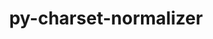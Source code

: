 ---
title: "py-charset-normalizer"
layout: cache
categories: [package, develop]
meta: {"compilers": ["gcc@11.4.0", "gcc@7.3.1", "gcc@9.4.0", "none"], "num_specs": 136, "num_specs_by_stack": {"aws-isc": 1, "aws-isc-aarch64": 1, "data-vis-sdk": 7, "e4s": 22, "e4s-neoverse-v2": 7, "e4s-neoverse_v1": 8, "e4s-oneapi": 8, "e4s-power": 4, "hep": 3, "ml-darwin-aarch64-mps": 22, "ml-linux-aarch64-cpu": 24, "ml-linux-aarch64-cuda": 24, "ml-linux-x86_64-cpu": 25, "ml-linux-x86_64-cuda": 23, "ml-linux-x86_64-rocm": 13, "root": 136}, "oss": ["amzn2", "sequoia", "ubuntu20.04", "ubuntu22.04", "ubuntu24.04"], "platforms": ["darwin", "linux"], "stacks": ["aws-isc", "aws-isc-aarch64", "data-vis-sdk", "e4s", "e4s-neoverse-v2", "e4s-neoverse_v1", "e4s-oneapi", "e4s-power", "hep", "ml-darwin-aarch64-mps", "ml-linux-aarch64-cpu", "ml-linux-aarch64-cuda", "ml-linux-x86_64-cpu", "ml-linux-x86_64-cuda", "ml-linux-x86_64-rocm", "root"], "targets": ["aarch64", "neoverse_v1", "neoverse_v2", "ppc64le", "x86_64_v3"], "versions": ["3.3.0"]}
spec_details: [{"compiler": "none", "hash": "2tdkuflwphawfkmtzvle3w5juekohtbq", "os": "ubuntu20.04", "platform": "linux", "size": "-", "stacks": ["data-vis-sdk", "root"], "target": "x86_64_v3", "variants": ["build_system=python_pip"], "versions": ["3.3.0"]}, {"compiler": "none", "hash": "3bigdr62snkf7t522f65ixsruuaoxuaa", "os": "sequoia", "platform": "darwin", "size": "-", "stacks": ["ml-darwin-aarch64-mps", "root"], "target": "aarch64", "variants": ["build_system=python_pip"], "versions": ["3.3.0"]}, {"compiler": "none", "hash": "3buqjyglvq3gtjrf3mlvkgi77uemns72", "os": "ubuntu22.04", "platform": "linux", "size": "-", "stacks": ["e4s", "root"], "target": "x86_64_v3", "variants": ["build_system=python_pip"], "versions": ["3.3.0"]}, {"compiler": "none", "hash": "3ci7apgv4yni5o7qj4prchjdo4aqdc45", "os": "ubuntu24.04", "platform": "linux", "size": "-", "stacks": ["ml-linux-aarch64-cpu", "ml-linux-aarch64-cuda", "root"], "target": "aarch64", "variants": ["build_system=python_pip"], "versions": ["3.3.0"]}, {"compiler": "none", "hash": "3cv55a2gwvt75yhxrzdh7zs7kexte6an", "os": "sequoia", "platform": "darwin", "size": "-", "stacks": ["ml-darwin-aarch64-mps", "root"], "target": "aarch64", "variants": ["build_system=python_pip"], "versions": ["3.3.0"]}, {"compiler": "none", "hash": "3hfp6zyamcom3d5p5h5k2la7qxip4ome", "os": "sequoia", "platform": "darwin", "size": "-", "stacks": ["ml-darwin-aarch64-mps", "root"], "target": "aarch64", "variants": ["build_system=python_pip"], "versions": ["3.3.0"]}, {"compiler": "none", "hash": "3ue3joeosdatfd7s5khyiar2pj5ctz3x", "os": "ubuntu24.04", "platform": "linux", "size": "-", "stacks": ["ml-linux-aarch64-cuda", "root"], "target": "aarch64", "variants": ["build_system=python_pip"], "versions": ["3.3.0"]}, {"compiler": "none", "hash": "3utilrprgf4t5sfjhht35f3xogyyyonv", "os": "ubuntu22.04", "platform": "linux", "size": "-", "stacks": ["e4s-oneapi", "root"], "target": "x86_64_v3", "variants": ["build_system=python_pip"], "versions": ["3.3.0"]}, {"compiler": "none", "hash": "3wdoloo6vg5t27y6pjzgmlompv42moex", "os": "ubuntu20.04", "platform": "linux", "size": "-", "stacks": ["data-vis-sdk", "root"], "target": "x86_64_v3", "variants": ["build_system=python_pip"], "versions": ["3.3.0"]}, {"compiler": "gcc@11.4.0", "hash": "44ydigdgqbs4o7xgdrrf5acmttzmvtct", "os": "ubuntu22.04", "platform": "linux", "size": "-", "stacks": ["e4s-neoverse_v1", "root"], "target": "neoverse_v1", "variants": ["build_system=python_pip"], "versions": ["3.3.0"]}, {"compiler": "none", "hash": "4baudoommyqmfjzcf24dke6jct7lskrx", "os": "ubuntu24.04", "platform": "linux", "size": "-", "stacks": ["ml-linux-x86_64-cpu", "ml-linux-x86_64-cuda", "ml-linux-x86_64-rocm", "root"], "target": "x86_64_v3", "variants": ["build_system=python_pip"], "versions": ["3.3.0"]}, {"compiler": "none", "hash": "4gyz2mi6gyrx52aa2esd7abibllcm6tr", "os": "ubuntu24.04", "platform": "linux", "size": "-", "stacks": ["ml-linux-aarch64-cpu", "ml-linux-aarch64-cuda", "root"], "target": "aarch64", "variants": ["build_system=python_pip"], "versions": ["3.3.0"]}, {"compiler": "gcc@11.4.0", "hash": "4l3vrji7stf5imuenk4mtaa44zqvkssm", "os": "ubuntu22.04", "platform": "linux", "size": "-", "stacks": ["e4s-neoverse_v1", "root"], "target": "neoverse_v1", "variants": ["build_system=python_pip"], "versions": ["3.3.0"]}, {"compiler": "none", "hash": "4ujozbnxxbn3t5mvogqm7oao4ufhzvir", "os": "ubuntu24.04", "platform": "linux", "size": "-", "stacks": ["ml-linux-aarch64-cpu", "ml-linux-aarch64-cuda", "root"], "target": "aarch64", "variants": ["build_system=python_pip"], "versions": ["3.3.0"]}, {"compiler": "none", "hash": "5nfblzvgelbfidnwigivvi6sfhpic5za", "os": "ubuntu22.04", "platform": "linux", "size": "-", "stacks": ["e4s-neoverse-v2", "root"], "target": "neoverse_v2", "variants": ["build_system=python_pip"], "versions": ["3.3.0"]}, {"compiler": "gcc@9.4.0", "hash": "5oakbte6djquf53q554ordwtkpcropey", "os": "ubuntu20.04", "platform": "linux", "size": "-", "stacks": ["e4s-power", "root"], "target": "ppc64le", "variants": ["build_system=python_pip"], "versions": ["3.3.0"]}, {"compiler": "none", "hash": "5ulqh445owr72z3yxdidumliopm6forg", "os": "sequoia", "platform": "darwin", "size": "-", "stacks": ["ml-darwin-aarch64-mps", "root"], "target": "aarch64", "variants": ["build_system=python_pip"], "versions": ["3.3.0"]}, {"compiler": "none", "hash": "6rg36i6xsz2ximakg6xsxr4qhfrpwbyl", "os": "ubuntu22.04", "platform": "linux", "size": "-", "stacks": ["e4s-oneapi", "root"], "target": "x86_64_v3", "variants": ["build_system=python_pip"], "versions": ["3.3.0"]}, {"compiler": "none", "hash": "764zucb6qvgz2ozgpcglyg62wptjcqhi", "os": "ubuntu24.04", "platform": "linux", "size": "-", "stacks": ["ml-linux-x86_64-rocm", "root"], "target": "x86_64_v3", "variants": ["build_system=python_pip"], "versions": ["3.3.0"]}, {"compiler": "none", "hash": "7eoowh45c2f7yzmszcrijc3fbgc3pmgy", "os": "ubuntu22.04", "platform": "linux", "size": "-", "stacks": ["hep", "root"], "target": "x86_64_v3", "variants": ["build_system=python_pip"], "versions": ["3.3.0"]}, {"compiler": "none", "hash": "7plqfixwduk2hqqbomwsbbtvphgbqsdj", "os": "ubuntu24.04", "platform": "linux", "size": "-", "stacks": ["ml-linux-aarch64-cpu", "ml-linux-aarch64-cuda", "root"], "target": "aarch64", "variants": ["build_system=python_pip"], "versions": ["3.3.0"]}, {"compiler": "none", "hash": "a62hvwe4mzs445ruonilaayxmyqz2njd", "os": "ubuntu24.04", "platform": "linux", "size": "-", "stacks": ["ml-linux-x86_64-cpu", "ml-linux-x86_64-cuda", "root"], "target": "x86_64_v3", "variants": ["build_system=python_pip"], "versions": ["3.3.0"]}, {"compiler": "none", "hash": "a6folrcakdgnxk5smzuq5weugmkviq7h", "os": "ubuntu24.04", "platform": "linux", "size": "-", "stacks": ["ml-linux-x86_64-cpu", "ml-linux-x86_64-cuda", "ml-linux-x86_64-rocm", "root"], "target": "x86_64_v3", "variants": ["build_system=python_pip"], "versions": ["3.3.0"]}, {"compiler": "none", "hash": "adpjyen7x365m2wxzyi4odx246mco5uu", "os": "ubuntu24.04", "platform": "linux", "size": "-", "stacks": ["ml-linux-x86_64-cpu", "ml-linux-x86_64-cuda", "ml-linux-x86_64-rocm", "root"], "target": "x86_64_v3", "variants": ["build_system=python_pip"], "versions": ["3.3.0"]}, {"compiler": "none", "hash": "apgkmihsv3beoq67n5sncujnb47x3q2n", "os": "ubuntu24.04", "platform": "linux", "size": "-", "stacks": ["ml-linux-aarch64-cpu", "ml-linux-aarch64-cuda", "root"], "target": "aarch64", "variants": ["build_system=python_pip"], "versions": ["3.3.0"]}, {"compiler": "none", "hash": "atlhkie5atglefdf4avlc6tex55jg4oe", "os": "ubuntu24.04", "platform": "linux", "size": "-", "stacks": ["ml-linux-x86_64-cpu", "root"], "target": "x86_64_v3", "variants": ["build_system=python_pip"], "versions": ["3.3.0"]}, {"compiler": "none", "hash": "auwmkto23umu2rvsu4j6k224fyyszq3b", "os": "ubuntu24.04", "platform": "linux", "size": "-", "stacks": ["ml-linux-x86_64-cpu", "ml-linux-x86_64-cuda", "root"], "target": "x86_64_v3", "variants": ["build_system=python_pip"], "versions": ["3.3.0"]}, {"compiler": "none", "hash": "ayencnbk3blnf7aeddanz7qcvkeib6se", "os": "ubuntu22.04", "platform": "linux", "size": "-", "stacks": ["e4s-neoverse-v2", "root"], "target": "neoverse_v2", "variants": ["build_system=python_pip"], "versions": ["3.3.0"]}, {"compiler": "none", "hash": "b7esx7b6jcreiima5pbuxcrwra25g7iw", "os": "ubuntu24.04", "platform": "linux", "size": "-", "stacks": ["ml-linux-aarch64-cpu", "ml-linux-aarch64-cuda", "root"], "target": "aarch64", "variants": ["build_system=python_pip"], "versions": ["3.3.0"]}, {"compiler": "none", "hash": "bel4ykjzmxr5awa2ztk7l4lix5cxlrdq", "os": "sequoia", "platform": "darwin", "size": "-", "stacks": ["ml-darwin-aarch64-mps", "root"], "target": "aarch64", "variants": ["build_system=python_pip"], "versions": ["3.3.0"]}, {"compiler": "none", "hash": "beofum52axnofpaegmrd24sphxhnxn4a", "os": "ubuntu22.04", "platform": "linux", "size": "-", "stacks": ["hep", "root"], "target": "x86_64_v3", "variants": ["build_system=python_pip"], "versions": ["3.3.0"]}, {"compiler": "gcc@11.4.0", "hash": "bj2ltsfictynl5fy2p6nvvp6pwvoj32y", "os": "ubuntu22.04", "platform": "linux", "size": "-", "stacks": ["e4s-neoverse_v1", "root"], "target": "neoverse_v1", "variants": ["build_system=python_pip"], "versions": ["3.3.0"]}, {"compiler": "none", "hash": "bmmccmtdkulbosupvrqe6jmoanjvc7ia", "os": "ubuntu22.04", "platform": "linux", "size": "-", "stacks": ["e4s-oneapi", "root"], "target": "x86_64_v3", "variants": ["build_system=python_pip"], "versions": ["3.3.0"]}, {"compiler": "none", "hash": "bo5lsxklj23tg6kqkecrid6t266mey4s", "os": "ubuntu22.04", "platform": "linux", "size": "-", "stacks": ["e4s", "root"], "target": "x86_64_v3", "variants": ["build_system=python_pip"], "versions": ["3.3.0"]}, {"compiler": "none", "hash": "boj4uuqzprwkqkikhywn7txmcru4jpw3", "os": "ubuntu22.04", "platform": "linux", "size": "-", "stacks": ["e4s", "root"], "target": "x86_64_v3", "variants": ["build_system=python_pip"], "versions": ["3.3.0"]}, {"compiler": "none", "hash": "boyueft4tmczyoxcsyodzrdmxtzb4mt5", "os": "ubuntu20.04", "platform": "linux", "size": "-", "stacks": ["data-vis-sdk", "root"], "target": "x86_64_v3", "variants": ["build_system=python_pip"], "versions": ["3.3.0"]}, {"compiler": "none", "hash": "byugtv43vrtgqfohhqtrxqf5qnhd2qko", "os": "sequoia", "platform": "darwin", "size": "-", "stacks": ["ml-darwin-aarch64-mps", "root"], "target": "aarch64", "variants": ["build_system=python_pip"], "versions": ["3.3.0"]}, {"compiler": "none", "hash": "c6ozo3cvft6qbfqctm5b5jzq76zulttz", "os": "ubuntu24.04", "platform": "linux", "size": "-", "stacks": ["ml-linux-aarch64-cpu", "ml-linux-aarch64-cuda", "root"], "target": "aarch64", "variants": ["build_system=python_pip"], "versions": ["3.3.0"]}, {"compiler": "none", "hash": "cf5umztcfmz7ozhntzhozd4xaitzykrf", "os": "ubuntu22.04", "platform": "linux", "size": "-", "stacks": ["e4s-neoverse-v2", "root"], "target": "neoverse_v2", "variants": ["build_system=python_pip"], "versions": ["3.3.0"]}, {"compiler": "none", "hash": "cxfhwtve4pt4dq6mfydxjeremivsql2o", "os": "sequoia", "platform": "darwin", "size": "-", "stacks": ["ml-darwin-aarch64-mps", "root"], "target": "aarch64", "variants": ["build_system=python_pip"], "versions": ["3.3.0"]}, {"compiler": "none", "hash": "d2qwy2s57gb2pasqx7cmtt3lwoxrq7db", "os": "ubuntu24.04", "platform": "linux", "size": "-", "stacks": ["ml-linux-x86_64-cpu", "ml-linux-x86_64-cuda", "root"], "target": "x86_64_v3", "variants": ["build_system=python_pip"], "versions": ["3.3.0"]}, {"compiler": "none", "hash": "d3nuchn24qbyv4rbpwbysjagb4sbe4t5", "os": "ubuntu22.04", "platform": "linux", "size": "-", "stacks": ["e4s", "root"], "target": "x86_64_v3", "variants": ["build_system=python_pip"], "versions": ["3.3.0"]}, {"compiler": "none", "hash": "dsooj3c6reqdtp275ovwk4cnm75cexnx", "os": "sequoia", "platform": "darwin", "size": "-", "stacks": ["ml-darwin-aarch64-mps", "root"], "target": "aarch64", "variants": ["build_system=python_pip"], "versions": ["3.3.0"]}, {"compiler": "none", "hash": "dszbbj2y3qfiz5zasbmx3c4nnh5uxvbs", "os": "ubuntu22.04", "platform": "linux", "size": "-", "stacks": ["e4s-neoverse-v2", "root"], "target": "neoverse_v2", "variants": ["build_system=python_pip"], "versions": ["3.3.0"]}, {"compiler": "gcc@9.4.0", "hash": "dxfalrwjqkmhqjpqoqxw6theyshkiug2", "os": "ubuntu20.04", "platform": "linux", "size": "-", "stacks": ["e4s-power", "root"], "target": "ppc64le", "variants": ["build_system=python_pip"], "versions": ["3.3.0"]}, {"compiler": "none", "hash": "e4uerilxmcovziab5tpdy7nlv2yhpeni", "os": "sequoia", "platform": "darwin", "size": "-", "stacks": ["ml-darwin-aarch64-mps", "root"], "target": "aarch64", "variants": ["build_system=python_pip"], "versions": ["3.3.0"]}, {"compiler": "none", "hash": "eaetowlsazq4yzaiqhrlssshfvciv7ew", "os": "ubuntu22.04", "platform": "linux", "size": "-", "stacks": ["e4s", "root"], "target": "x86_64_v3", "variants": ["build_system=python_pip"], "versions": ["3.3.0"]}, {"compiler": "none", "hash": "ecyinrbh3x3xdl2xwicczfoildkmmgej", "os": "ubuntu24.04", "platform": "linux", "size": "-", "stacks": ["ml-linux-x86_64-cpu", "ml-linux-x86_64-cuda", "root"], "target": "x86_64_v3", "variants": ["build_system=python_pip"], "versions": ["3.3.0"]}, {"compiler": "gcc@11.4.0", "hash": "f4cbawsgnr6ojlvukg4nu5zt5j6m7ezp", "os": "ubuntu22.04", "platform": "linux", "size": "-", "stacks": ["e4s-neoverse_v1", "root"], "target": "neoverse_v1", "variants": ["build_system=python_pip"], "versions": ["3.3.0"]}, {"compiler": "none", "hash": "f5vyoqb3brvqh6yrvypfm6ribeuooboe", "os": "ubuntu22.04", "platform": "linux", "size": "-", "stacks": ["e4s", "root"], "target": "x86_64_v3", "variants": ["build_system=python_pip"], "versions": ["3.3.0"]}, {"compiler": "none", "hash": "fed2phu64tg2avldtqe6bqqvj5j76crh", "os": "ubuntu22.04", "platform": "linux", "size": "-", "stacks": ["e4s", "root"], "target": "x86_64_v3", "variants": ["build_system=python_pip"], "versions": ["3.3.0"]}, {"compiler": "none", "hash": "flc7luvp7vok4jzquzwpmm52nmz7wzxw", "os": "ubuntu24.04", "platform": "linux", "size": "-", "stacks": ["ml-linux-aarch64-cpu", "ml-linux-aarch64-cuda", "root"], "target": "aarch64", "variants": ["build_system=python_pip"], "versions": ["3.3.0"]}, {"compiler": "none", "hash": "fxv4iyv3chejyopqd4fbqokozijjjyad", "os": "ubuntu24.04", "platform": "linux", "size": "-", "stacks": ["ml-linux-aarch64-cpu", "ml-linux-aarch64-cuda", "root"], "target": "aarch64", "variants": ["build_system=python_pip"], "versions": ["3.3.0"]}, {"compiler": "none", "hash": "g5h5wq3bv6ygmhdgxiuvohnw2fg23bru", "os": "ubuntu24.04", "platform": "linux", "size": "-", "stacks": ["ml-linux-aarch64-cpu", "ml-linux-aarch64-cuda", "root"], "target": "aarch64", "variants": ["build_system=python_pip"], "versions": ["3.3.0"]}, {"compiler": "none", "hash": "gtdg26hq66xwdxcv7hthgnzq23ydefzi", "os": "sequoia", "platform": "darwin", "size": "-", "stacks": ["ml-darwin-aarch64-mps", "root"], "target": "aarch64", "variants": ["build_system=python_pip"], "versions": ["3.3.0"]}, {"compiler": "none", "hash": "hsh6arc7rt3z3xtg5ofzlmp7tqcvjrla", "os": "ubuntu22.04", "platform": "linux", "size": "-", "stacks": ["e4s", "root"], "target": "x86_64_v3", "variants": ["build_system=python_pip"], "versions": ["3.3.0"]}, {"compiler": "none", "hash": "i36jauwim3mrhzullgmifnmvphg7bngo", "os": "ubuntu24.04", "platform": "linux", "size": "-", "stacks": ["ml-linux-x86_64-cpu", "ml-linux-x86_64-cuda", "root"], "target": "x86_64_v3", "variants": ["build_system=python_pip"], "versions": ["3.3.0"]}, {"compiler": "gcc@9.4.0", "hash": "i6kpkm2hz3kljy6bm5jdg5rwhgbhzlj7", "os": "ubuntu20.04", "platform": "linux", "size": "-", "stacks": ["e4s-power", "root"], "target": "ppc64le", "variants": ["build_system=python_pip"], "versions": ["3.3.0"]}, {"compiler": "none", "hash": "inwb6tivkfawikv2wiv5aoyqspd45pgx", "os": "ubuntu24.04", "platform": "linux", "size": "-", "stacks": ["ml-linux-aarch64-cpu", "ml-linux-aarch64-cuda", "root"], "target": "aarch64", "variants": ["build_system=python_pip"], "versions": ["3.3.0"]}, {"compiler": "none", "hash": "j536oxn5ulmguuluulmczwm2yaydk7un", "os": "ubuntu22.04", "platform": "linux", "size": "-", "stacks": ["e4s", "root"], "target": "x86_64_v3", "variants": ["build_system=python_pip"], "versions": ["3.3.0"]}, {"compiler": "none", "hash": "jbxd4nqmtkcoedjbdwo73jedc45yjlw2", "os": "ubuntu20.04", "platform": "linux", "size": "-", "stacks": ["data-vis-sdk", "root"], "target": "x86_64_v3", "variants": ["build_system=python_pip"], "versions": ["3.3.0"]}, {"compiler": "gcc@7.3.1", "hash": "jfglnej6k3my752kdyp7xfyimvy46cwp", "os": "amzn2", "platform": "linux", "size": "-", "stacks": ["aws-isc", "root"], "target": "x86_64_v3", "variants": ["build_system=python_pip"], "versions": ["3.3.0"]}, {"compiler": "none", "hash": "jj32thw5s7hgobwhrjkrym67lqnj6y3d", "os": "ubuntu24.04", "platform": "linux", "size": "-", "stacks": ["ml-linux-x86_64-cpu", "ml-linux-x86_64-cuda", "ml-linux-x86_64-rocm", "root"], "target": "x86_64_v3", "variants": ["build_system=python_pip"], "versions": ["3.3.0"]}, {"compiler": "none", "hash": "jlnkpe6vmrhaeb3upuxv4gvurrdv34ia", "os": "ubuntu22.04", "platform": "linux", "size": "-", "stacks": ["e4s-oneapi", "root"], "target": "x86_64_v3", "variants": ["build_system=python_pip"], "versions": ["3.3.0"]}, {"compiler": "none", "hash": "jthewo6sikmzx7x2rxbp5karnhuuvpsi", "os": "ubuntu22.04", "platform": "linux", "size": "-", "stacks": ["e4s", "root"], "target": "x86_64_v3", "variants": ["build_system=python_pip"], "versions": ["3.3.0"]}, {"compiler": "none", "hash": "k6laslrmgnxgnb5i6vjkssb7iamlrxye", "os": "ubuntu22.04", "platform": "linux", "size": "-", "stacks": ["e4s", "root"], "target": "x86_64_v3", "variants": ["build_system=python_pip"], "versions": ["3.3.0"]}, {"compiler": "none", "hash": "kd4cm6rlxh2nl2hyz4zix6zm5tl75mxz", "os": "ubuntu24.04", "platform": "linux", "size": "-", "stacks": ["ml-linux-aarch64-cpu", "ml-linux-aarch64-cuda", "root"], "target": "aarch64", "variants": ["build_system=python_pip"], "versions": ["3.3.0"]}, {"compiler": "none", "hash": "kdcsfiwlg5rcsgpkvtori6c35n4pxt4y", "os": "ubuntu24.04", "platform": "linux", "size": "-", "stacks": ["ml-linux-x86_64-cpu", "ml-linux-x86_64-cuda", "ml-linux-x86_64-rocm", "root"], "target": "x86_64_v3", "variants": ["build_system=python_pip"], "versions": ["3.3.0"]}, {"compiler": "none", "hash": "kfmawtua26nykdyiyy5lj43ohdvjwe3c", "os": "ubuntu22.04", "platform": "linux", "size": "-", "stacks": ["e4s", "root"], "target": "x86_64_v3", "variants": ["build_system=python_pip"], "versions": ["3.3.0"]}, {"compiler": "none", "hash": "lg4izm3k5gq5duyzqngm6abl4nowhd7y", "os": "ubuntu22.04", "platform": "linux", "size": "-", "stacks": ["e4s-oneapi", "root"], "target": "x86_64_v3", "variants": ["build_system=python_pip"], "versions": ["3.3.0"]}, {"compiler": "none", "hash": "lwlrremj3yf42wx4dcmcv2u7nfict4xh", "os": "ubuntu22.04", "platform": "linux", "size": "-", "stacks": ["e4s", "root"], "target": "x86_64_v3", "variants": ["build_system=python_pip"], "versions": ["3.3.0"]}, {"compiler": "none", "hash": "mgulywsoeydm2njnfp3elkworgbsffdt", "os": "ubuntu22.04", "platform": "linux", "size": "-", "stacks": ["e4s", "root"], "target": "x86_64_v3", "variants": ["build_system=python_pip"], "versions": ["3.3.0"]}, {"compiler": "gcc@9.4.0", "hash": "moie43pijjkvjfpzxlxmixvfmaafucaq", "os": "ubuntu20.04", "platform": "linux", "size": "-", "stacks": ["e4s-power", "root"], "target": "ppc64le", "variants": ["build_system=python_pip"], "versions": ["3.3.0"]}, {"compiler": "none", "hash": "nr7gns3nb67ycukbhdwpcd4aiz7oyekt", "os": "ubuntu20.04", "platform": "linux", "size": "-", "stacks": ["data-vis-sdk", "root"], "target": "x86_64_v3", "variants": ["build_system=python_pip"], "versions": ["3.3.0"]}, {"compiler": "none", "hash": "nyrzhoi56ryd3ivquvi5fgl3qtre5rgn", "os": "ubuntu22.04", "platform": "linux", "size": "-", "stacks": ["e4s-neoverse-v2", "root"], "target": "neoverse_v2", "variants": ["build_system=python_pip"], "versions": ["3.3.0"]}, {"compiler": "none", "hash": "oifjubmx54ect56pxqcn3voaa2hfr6fa", "os": "ubuntu24.04", "platform": "linux", "size": "-", "stacks": ["ml-linux-x86_64-cpu", "ml-linux-x86_64-cuda", "ml-linux-x86_64-rocm", "root"], "target": "x86_64_v3", "variants": ["build_system=python_pip"], "versions": ["3.3.0"]}, {"compiler": "none", "hash": "ooomq2h2v4d2ipe4xzw6hx3fntkg7hhx", "os": "ubuntu24.04", "platform": "linux", "size": "-", "stacks": ["ml-linux-x86_64-cpu", "ml-linux-x86_64-cuda", "root"], "target": "x86_64_v3", "variants": ["build_system=python_pip"], "versions": ["3.3.0"]}, {"compiler": "none", "hash": "opdxjhecw6dzak5sui2ptotwq4e45z6m", "os": "ubuntu24.04", "platform": "linux", "size": "-", "stacks": ["ml-linux-x86_64-cpu", "ml-linux-x86_64-cuda", "root"], "target": "x86_64_v3", "variants": ["build_system=python_pip"], "versions": ["3.3.0"]}, {"compiler": "none", "hash": "oynl5hsstusbbzulh4n33wbfxgcklnzj", "os": "ubuntu24.04", "platform": "linux", "size": "-", "stacks": ["ml-linux-aarch64-cpu", "ml-linux-aarch64-cuda", "root"], "target": "aarch64", "variants": ["build_system=python_pip"], "versions": ["3.3.0"]}, {"compiler": "none", "hash": "p5vlibe3xyrvyqkuub5c5q2pwbi65pzr", "os": "ubuntu24.04", "platform": "linux", "size": "-", "stacks": ["ml-linux-aarch64-cpu", "root"], "target": "aarch64", "variants": ["build_system=python_pip"], "versions": ["3.3.0"]}, {"compiler": "none", "hash": "pma4pl5qdathr6phcj3rzen37kppz5kl", "os": "sequoia", "platform": "darwin", "size": "-", "stacks": ["ml-darwin-aarch64-mps", "root"], "target": "aarch64", "variants": ["build_system=python_pip"], "versions": ["3.3.0"]}, {"compiler": "none", "hash": "pogfku62fxtmqic7rsdgruyb7erjrofa", "os": "sequoia", "platform": "darwin", "size": "-", "stacks": ["ml-darwin-aarch64-mps", "root"], "target": "aarch64", "variants": ["build_system=python_pip"], "versions": ["3.3.0"]}, {"compiler": "none", "hash": "polsqmzecpnchdaow56r67owbfoycrxy", "os": "ubuntu22.04", "platform": "linux", "size": "-", "stacks": ["e4s-oneapi", "root"], "target": "x86_64_v3", "variants": ["build_system=python_pip"], "versions": ["3.3.0"]}, {"compiler": "none", "hash": "ppjopfwierbmzmwrbmfulqn6df2rs5wb", "os": "sequoia", "platform": "darwin", "size": "-", "stacks": ["ml-darwin-aarch64-mps", "root"], "target": "aarch64", "variants": ["build_system=python_pip"], "versions": ["3.3.0"]}, {"compiler": "none", "hash": "pq7zruixzhssfifue7qt6wwdcx74gxhc", "os": "ubuntu20.04", "platform": "linux", "size": "-", "stacks": ["data-vis-sdk", "root"], "target": "x86_64_v3", "variants": ["build_system=python_pip"], "versions": ["3.3.0"]}, {"compiler": "gcc@11.4.0", "hash": "prol4liilbesm4m4gu2sat5uxnf44jyr", "os": "ubuntu22.04", "platform": "linux", "size": "-", "stacks": ["e4s-neoverse_v1", "root"], "target": "neoverse_v1", "variants": ["build_system=python_pip"], "versions": ["3.3.0"]}, {"compiler": "gcc@11.4.0", "hash": "pvsdmdo42sdkle62urzvfp65szdixzpz", "os": "ubuntu22.04", "platform": "linux", "size": "-", "stacks": ["e4s-neoverse_v1", "root"], "target": "neoverse_v1", "variants": ["build_system=python_pip"], "versions": ["3.3.0"]}, {"compiler": "none", "hash": "q47akmqxx2daiutssv6o3rtpueau54di", "os": "sequoia", "platform": "darwin", "size": "-", "stacks": ["ml-darwin-aarch64-mps", "root"], "target": "aarch64", "variants": ["build_system=python_pip"], "versions": ["3.3.0"]}, {"compiler": "none", "hash": "q4z5ruwttjjd6ir6d2a5vunmn32owiju", "os": "ubuntu22.04", "platform": "linux", "size": "-", "stacks": ["e4s", "root"], "target": "x86_64_v3", "variants": ["build_system=python_pip"], "versions": ["3.3.0"]}, {"compiler": "none", "hash": "qdynaatbe4qqhw5bgzqufhtf7pyy6ibc", "os": "ubuntu24.04", "platform": "linux", "size": "-", "stacks": ["ml-linux-x86_64-cpu", "ml-linux-x86_64-cuda", "root"], "target": "x86_64_v3", "variants": ["build_system=python_pip"], "versions": ["3.3.0"]}, {"compiler": "none", "hash": "qilxex4ys33ucx64r7mttltpbunbi6jh", "os": "sequoia", "platform": "darwin", "size": "-", "stacks": ["ml-darwin-aarch64-mps", "root"], "target": "aarch64", "variants": ["build_system=python_pip"], "versions": ["3.3.0"]}, {"compiler": "none", "hash": "qlnq56m7mwtdxyg3vukv6era5rlgszif", "os": "ubuntu24.04", "platform": "linux", "size": "-", "stacks": ["ml-linux-x86_64-rocm", "root"], "target": "x86_64_v3", "variants": ["build_system=python_pip"], "versions": ["3.3.0"]}, {"compiler": "none", "hash": "qtxthbyhhgduzgome3hr5btyrxtj7aht", "os": "ubuntu24.04", "platform": "linux", "size": "-", "stacks": ["ml-linux-x86_64-cpu", "ml-linux-x86_64-cuda", "root"], "target": "x86_64_v3", "variants": ["build_system=python_pip"], "versions": ["3.3.0"]}, {"compiler": "none", "hash": "r24fndq6zko7uvuage5tbmlgldrodvk6", "os": "ubuntu24.04", "platform": "linux", "size": "-", "stacks": ["ml-linux-x86_64-cpu", "ml-linux-x86_64-cuda", "ml-linux-x86_64-rocm", "root"], "target": "x86_64_v3", "variants": ["build_system=python_pip"], "versions": ["3.3.0"]}, {"compiler": "none", "hash": "rctekjukgqiqpsyfbj2djr4zlf7nkbws", "os": "sequoia", "platform": "darwin", "size": "-", "stacks": ["ml-darwin-aarch64-mps", "root"], "target": "aarch64", "variants": ["build_system=python_pip"], "versions": ["3.3.0"]}, {"compiler": "none", "hash": "rei5fovm7ptscwdcc2qx4layfhrziau2", "os": "ubuntu24.04", "platform": "linux", "size": "-", "stacks": ["ml-linux-aarch64-cpu", "ml-linux-aarch64-cuda", "root"], "target": "aarch64", "variants": ["build_system=python_pip"], "versions": ["3.3.0"]}, {"compiler": "none", "hash": "reu7rfezgtac2q6uad7lhicxm4mbtqly", "os": "ubuntu24.04", "platform": "linux", "size": "-", "stacks": ["ml-linux-aarch64-cpu", "ml-linux-aarch64-cuda", "root"], "target": "aarch64", "variants": ["build_system=python_pip"], "versions": ["3.3.0"]}, {"compiler": "none", "hash": "rous65t3stedzfhde3un5rkaf3c3okus", "os": "ubuntu24.04", "platform": "linux", "size": "-", "stacks": ["ml-linux-aarch64-cpu", "ml-linux-aarch64-cuda", "root"], "target": "aarch64", "variants": ["build_system=python_pip"], "versions": ["3.3.0"]}, {"compiler": "none", "hash": "s55gq52bzbrbjkltjx4rpi4j2qunoz4w", "os": "ubuntu24.04", "platform": "linux", "size": "-", "stacks": ["ml-linux-x86_64-rocm", "root"], "target": "x86_64_v3", "variants": ["build_system=python_pip"], "versions": ["3.3.0"]}, {"compiler": "gcc@11.4.0", "hash": "sb6mryllfzxn2h4geho6kgjsyguethro", "os": "ubuntu22.04", "platform": "linux", "size": "-", "stacks": ["e4s-neoverse_v1", "root"], "target": "neoverse_v1", "variants": ["build_system=python_pip"], "versions": ["3.3.0"]}, {"compiler": "none", "hash": "ssmwv4rp6eslr2b7fd5si3cl7v7qu5lp", "os": "ubuntu24.04", "platform": "linux", "size": "-", "stacks": ["ml-linux-aarch64-cpu", "ml-linux-aarch64-cuda", "root"], "target": "aarch64", "variants": ["build_system=python_pip"], "versions": ["3.3.0"]}, {"compiler": "none", "hash": "supepgfsq4sdfjure6vqtqzoiludvdzc", "os": "ubuntu24.04", "platform": "linux", "size": "-", "stacks": ["ml-linux-x86_64-cpu", "ml-linux-x86_64-cuda", "root"], "target": "x86_64_v3", "variants": ["build_system=python_pip"], "versions": ["3.3.0"]}, {"compiler": "none", "hash": "tnwfkxljikqhwsfc3venkzildy4gzjph", "os": "ubuntu24.04", "platform": "linux", "size": "-", "stacks": ["ml-linux-aarch64-cpu", "ml-linux-aarch64-cuda", "root"], "target": "aarch64", "variants": ["build_system=python_pip"], "versions": ["3.3.0"]}, {"compiler": "none", "hash": "tr4nbhgcb3scab2kbxkhq4w5xisdnzxe", "os": "ubuntu22.04", "platform": "linux", "size": "-", "stacks": ["e4s", "root"], "target": "x86_64_v3", "variants": ["build_system=python_pip"], "versions": ["3.3.0"]}, {"compiler": "none", "hash": "tvt72l7khr3ejrgrnxmp2aph66jbonqh", "os": "ubuntu24.04", "platform": "linux", "size": "-", "stacks": ["ml-linux-x86_64-cpu", "ml-linux-x86_64-cuda", "root"], "target": "x86_64_v3", "variants": ["build_system=python_pip"], "versions": ["3.3.0"]}, {"compiler": "none", "hash": "u25mx6eqkazz4mrfq2tkvcmrvrc3sxdu", "os": "ubuntu24.04", "platform": "linux", "size": "-", "stacks": ["ml-linux-x86_64-cpu", "ml-linux-x86_64-cuda", "ml-linux-x86_64-rocm", "root"], "target": "x86_64_v3", "variants": ["build_system=python_pip"], "versions": ["3.3.0"]}, {"compiler": "none", "hash": "u3yndlrkknbhhwdy7yl5w7jhrfxjnjb4", "os": "ubuntu22.04", "platform": "linux", "size": "-", "stacks": ["e4s", "root"], "target": "x86_64_v3", "variants": ["build_system=python_pip"], "versions": ["3.3.0"]}, {"compiler": "none", "hash": "ub7vgdpur7zpqitrcqfyqtxa3cmblzc3", "os": "sequoia", "platform": "darwin", "size": "-", "stacks": ["ml-darwin-aarch64-mps", "root"], "target": "aarch64", "variants": ["build_system=python_pip"], "versions": ["3.3.0"]}, {"compiler": "none", "hash": "ui3nukmc6p4fm7z3xdhoeef4ietvq4ej", "os": "ubuntu24.04", "platform": "linux", "size": "-", "stacks": ["ml-linux-aarch64-cpu", "ml-linux-aarch64-cuda", "root"], "target": "aarch64", "variants": ["build_system=python_pip"], "versions": ["3.3.0"]}, {"compiler": "none", "hash": "ulfx54vygrhrmwxbmz6qtjbuedpaspsv", "os": "ubuntu22.04", "platform": "linux", "size": "-", "stacks": ["e4s", "root"], "target": "x86_64_v3", "variants": ["build_system=python_pip"], "versions": ["3.3.0"]}, {"compiler": "none", "hash": "unkh2behlafarqmr4ub2sj64y26rjvlq", "os": "ubuntu24.04", "platform": "linux", "size": "-", "stacks": ["ml-linux-x86_64-cpu", "ml-linux-x86_64-cuda", "ml-linux-x86_64-rocm", "root"], "target": "x86_64_v3", "variants": ["build_system=python_pip"], "versions": ["3.3.0"]}, {"compiler": "none", "hash": "utbzb2frocw3mb3jh5phikpspzqoa47s", "os": "ubuntu22.04", "platform": "linux", "size": "-", "stacks": ["e4s-neoverse-v2", "root"], "target": "neoverse_v2", "variants": ["build_system=python_pip"], "versions": ["3.3.0"]}, {"compiler": "none", "hash": "v7skpps4oq3xmxhk73e63pjphodxelwr", "os": "ubuntu22.04", "platform": "linux", "size": "-", "stacks": ["e4s-oneapi", "root"], "target": "x86_64_v3", "variants": ["build_system=python_pip"], "versions": ["3.3.0"]}, {"compiler": "none", "hash": "vborragijzoy77q6bzxvj6vnofabeqm4", "os": "sequoia", "platform": "darwin", "size": "-", "stacks": ["ml-darwin-aarch64-mps", "root"], "target": "aarch64", "variants": ["build_system=python_pip"], "versions": ["3.3.0"]}, {"compiler": "none", "hash": "vo4mhxp5jub4mwfl6lathaawsgk64eb2", "os": "ubuntu22.04", "platform": "linux", "size": "-", "stacks": ["hep", "root"], "target": "x86_64_v3", "variants": ["build_system=python_pip"], "versions": ["3.3.0"]}, {"compiler": "none", "hash": "vp7yfz46n6xcuxfwgrhyl5b5yeff2bel", "os": "ubuntu22.04", "platform": "linux", "size": "-", "stacks": ["e4s-oneapi", "root"], "target": "x86_64_v3", "variants": ["build_system=python_pip"], "versions": ["3.3.0"]}, {"compiler": "none", "hash": "vpsv23dprivlfsb2d3fetlynzbaha2j3", "os": "sequoia", "platform": "darwin", "size": "-", "stacks": ["ml-darwin-aarch64-mps", "root"], "target": "aarch64", "variants": ["build_system=python_pip"], "versions": ["3.3.0"]}, {"compiler": "none", "hash": "vxh24ety4xt6jwaezosvstjdjye3q5xy", "os": "ubuntu22.04", "platform": "linux", "size": "-", "stacks": ["e4s", "root"], "target": "x86_64_v3", "variants": ["build_system=python_pip"], "versions": ["3.3.0"]}, {"compiler": "none", "hash": "w2ihedm6cvm2ba6mho5t4q3sml5snovm", "os": "ubuntu20.04", "platform": "linux", "size": "-", "stacks": ["data-vis-sdk", "root"], "target": "x86_64_v3", "variants": ["build_system=python_pip"], "versions": ["3.3.0"]}, {"compiler": "none", "hash": "wlih6ta6pw3dggdoqexaemasmau7xi5r", "os": "sequoia", "platform": "darwin", "size": "-", "stacks": ["ml-darwin-aarch64-mps", "root"], "target": "aarch64", "variants": ["build_system=python_pip"], "versions": ["3.3.0"]}, {"compiler": "none", "hash": "wmxdckjxuy7nnzb2ccqz6kkfjsagdnoy", "os": "ubuntu24.04", "platform": "linux", "size": "-", "stacks": ["ml-linux-x86_64-cpu", "ml-linux-x86_64-rocm", "root"], "target": "x86_64_v3", "variants": ["build_system=python_pip"], "versions": ["3.3.0"]}, {"compiler": "none", "hash": "wu3ytzf7xa3hl5edeocbchy3lqcuvtmi", "os": "sequoia", "platform": "darwin", "size": "-", "stacks": ["ml-darwin-aarch64-mps", "root"], "target": "aarch64", "variants": ["build_system=python_pip"], "versions": ["3.3.0"]}, {"compiler": "none", "hash": "x7g6vl6pvy3j74h745hqaqcw6623cjfw", "os": "ubuntu24.04", "platform": "linux", "size": "-", "stacks": ["ml-linux-x86_64-cpu", "ml-linux-x86_64-cuda", "root"], "target": "x86_64_v3", "variants": ["build_system=python_pip"], "versions": ["3.3.0"]}, {"compiler": "none", "hash": "xbyyhpp2qwkn6olcav6v5k2nh7rbeem5", "os": "sequoia", "platform": "darwin", "size": "-", "stacks": ["ml-darwin-aarch64-mps", "root"], "target": "aarch64", "variants": ["build_system=python_pip"], "versions": ["3.3.0"]}, {"compiler": "gcc@7.3.1", "hash": "xvtiuh5nqzoynaknm32goyzp6wtiuyfm", "os": "amzn2", "platform": "linux", "size": "-", "stacks": ["aws-isc-aarch64", "root"], "target": "aarch64", "variants": ["build_system=python_pip"], "versions": ["3.3.0"]}, {"compiler": "none", "hash": "xzatmyjajvubccl3iyfkdkatnq2hp3my", "os": "ubuntu24.04", "platform": "linux", "size": "-", "stacks": ["ml-linux-x86_64-cpu", "ml-linux-x86_64-cuda", "root"], "target": "x86_64_v3", "variants": ["build_system=python_pip"], "versions": ["3.3.0"]}, {"compiler": "none", "hash": "y4g3sxw7m63ngjwxn7tdekulhhg45mjo", "os": "ubuntu22.04", "platform": "linux", "size": "-", "stacks": ["e4s", "root"], "target": "x86_64_v3", "variants": ["build_system=python_pip"], "versions": ["3.3.0"]}, {"compiler": "none", "hash": "ye2e5chvzeojh4g6k4yhvjac64pvr5gv", "os": "ubuntu24.04", "platform": "linux", "size": "-", "stacks": ["ml-linux-aarch64-cpu", "ml-linux-aarch64-cuda", "root"], "target": "aarch64", "variants": ["build_system=python_pip"], "versions": ["3.3.0"]}, {"compiler": "none", "hash": "ypks6myydko4w3ong4r7wbk2b5xsq4na", "os": "ubuntu24.04", "platform": "linux", "size": "-", "stacks": ["ml-linux-aarch64-cpu", "ml-linux-aarch64-cuda", "root"], "target": "aarch64", "variants": ["build_system=python_pip"], "versions": ["3.3.0"]}, {"compiler": "none", "hash": "yq5bhfnpvzclna7gt7jwir45scqvljm5", "os": "ubuntu24.04", "platform": "linux", "size": "-", "stacks": ["ml-linux-x86_64-cpu", "ml-linux-x86_64-cuda", "root"], "target": "x86_64_v3", "variants": ["build_system=python_pip"], "versions": ["3.3.0"]}, {"compiler": "none", "hash": "yrvflxuhsmn5kigfypkimnzutkbntheg", "os": "ubuntu24.04", "platform": "linux", "size": "-", "stacks": ["ml-linux-aarch64-cpu", "ml-linux-aarch64-cuda", "root"], "target": "aarch64", "variants": ["build_system=python_pip"], "versions": ["3.3.0"]}, {"compiler": "none", "hash": "yxty6afamtl5oogbyf2jy6534rjig5cw", "os": "ubuntu22.04", "platform": "linux", "size": "-", "stacks": ["e4s", "root"], "target": "x86_64_v3", "variants": ["build_system=python_pip"], "versions": ["3.3.0"]}, {"compiler": "gcc@11.4.0", "hash": "zghh3fa6v5s34uts7eksv56c6rxcuv52", "os": "ubuntu22.04", "platform": "linux", "size": "-", "stacks": ["e4s-neoverse_v1", "root"], "target": "neoverse_v1", "variants": ["build_system=python_pip"], "versions": ["3.3.0"]}, {"compiler": "none", "hash": "zgkijvjbm45q2iuisa34suleqqcvtkvl", "os": "ubuntu22.04", "platform": "linux", "size": "-", "stacks": ["e4s-neoverse-v2", "root"], "target": "neoverse_v2", "variants": ["build_system=python_pip"], "versions": ["3.3.0"]}, {"compiler": "none", "hash": "zhps7mtlxwepgwsmtpj7x4t7ckp4dbsk", "os": "ubuntu22.04", "platform": "linux", "size": "-", "stacks": ["e4s", "root"], "target": "x86_64_v3", "variants": ["build_system=python_pip"], "versions": ["3.3.0"]}, {"compiler": "none", "hash": "zoofqulszbyy3mq5qyffj65attaklwty", "os": "ubuntu24.04", "platform": "linux", "size": "-", "stacks": ["ml-linux-aarch64-cpu", "ml-linux-aarch64-cuda", "root"], "target": "aarch64", "variants": ["build_system=python_pip"], "versions": ["3.3.0"]}]
---